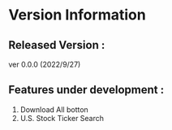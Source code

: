 # Version Information

## Released Version : 
ver 0.0.0 (2022/9/27)

## Features under development :
1. Download All botton
2. U.S. Stock Ticker Search

